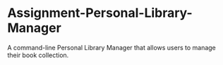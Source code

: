 # Assignment-Personal-Library-Manager
 A command-line Personal Library Manager that allows users to manage their book collection.
